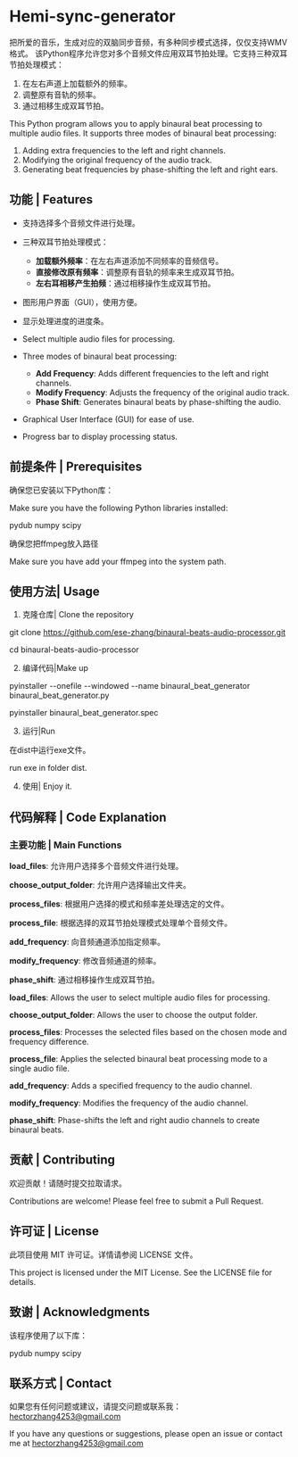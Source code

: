 # Hemi-sync-generator
把所爱的音乐，生成对应的双脑同步音频，有多种同步模式选择，仅仅支持WMV格式。
该Python程序允许您对多个音频文件应用双耳节拍处理。它支持三种双耳节拍处理模式：
1. 在左右声道上加载额外的频率。
2. 调整原有音轨的频率。
3. 通过相移生成双耳节拍。

This Python program allows you to apply binaural beat processing to multiple audio files. It supports three modes of binaural beat processing:
1. Adding extra frequencies to the left and right channels.
2. Modifying the original frequency of the audio track.
3. Generating beat frequencies by phase-shifting the left and right ears.

## 功能 | Features

- 支持选择多个音频文件进行处理。
- 三种双耳节拍处理模式：
  - **加载额外频率**：在左右声道添加不同频率的音频信号。
  - **直接修改原有频率**：调整原有音轨的频率来生成双耳节拍。
  - **左右耳相移产生拍频**：通过相移操作生成双耳节拍。
- 图形用户界面（GUI），使用方便。
- 显示处理进度的进度条。

- Select multiple audio files for processing.
- Three modes of binaural beat processing:
  - **Add Frequency**: Adds different frequencies to the left and right channels.
  - **Modify Frequency**: Adjusts the frequency of the original audio track.
  - **Phase Shift**: Generates binaural beats by phase-shifting the audio.
- Graphical User Interface (GUI) for ease of use.
- Progress bar to display processing status.

## 前提条件 | Prerequisites

确保您已安装以下Python库：

Make sure you have the following Python libraries installed:

pydub numpy scipy

确保您把ffmpeg放入路径

Make sure you have add your ffmpeg into the system path.

## 使用方法| Usage

1. 克隆仓库| Clone the repository

git clone https://github.com/ese-zhang/binaural-beats-audio-processor.git

cd binaural-beats-audio-processor

2. 编译代码|Make up

pyinstaller --onefile --windowed --name binaural_beat_generator binaural_beat_generator.py

pyinstaller binaural_beat_generator.spec

3. 运行|Run

在dist中运行exe文件。

run exe in folder dist.

4. 使用| Enjoy it.


## 代码解释 | Code Explanation

### 主要功能 | Main Functions

**load_files**: 允许用户选择多个音频文件进行处理。

**choose_output_folder**: 允许用户选择输出文件夹。

**process_files**: 根据用户选择的模式和频率差处理选定的文件。

**process_file**: 根据选择的双耳节拍处理模式处理单个音频文件。

**add_frequency**: 向音频通道添加指定频率。

**modify_frequency**: 修改音频通道的频率。

**phase_shift**: 通过相移操作生成双耳节拍。

**load_files**: Allows the user to select multiple audio files for processing.

**choose_output_folder**: Allows the user to choose the output folder.

**process_files**: Processes the selected files based on the chosen mode and frequency difference.

**process_file**: Applies the selected binaural beat processing mode to a single audio file.

**add_frequency**: Adds a specified frequency to the audio channel.

**modify_frequency**: Modifies the frequency of the audio channel.

**phase_shift**: Phase-shifts the left and right audio channels to create binaural beats.


## 贡献 | Contributing

欢迎贡献！请随时提交拉取请求。

Contributions are welcome! Please feel free to submit a Pull Request.
## 许可证 | License

此项目使用 MIT 许可证。详情请参阅 LICENSE 文件。

This project is licensed under the MIT License. See the LICENSE file for details.
## 致谢 | Acknowledgments

该程序使用了以下库：

pydub
numpy
scipy
## 联系方式 | Contact

如果您有任何问题或建议，请提交问题或联系我：hectorzhang4253@gmail.com

If you have any questions or suggestions, please open an issue or contact me at hectorzhang4253@gmail.com
